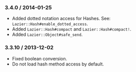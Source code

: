 ### 3.4.0 / 2014-01-25

* Added dotted notation access for Hashes. See: `Lazier::Hash#enable_dotted_access`.
* Added `Lazier::Hash#compact` and `Lazier::Hash#compact!`.
* Added `Lazier::Object#safe_send`.

### 3.3.10 / 2013-12-02

* Fixed boolean conversion.
* Do not load hash method access by default.